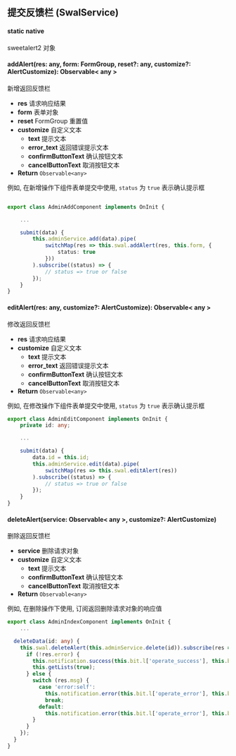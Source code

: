 ## 提交反馈栏 (SwalService)

#### static native

sweetalert2 对象

#### addAlert(res: any, form: FormGroup, reset?: any, customize?: AlertCustomize): Observable< any >

新增返回反馈栏

- **res** 请求响应结果
- **form** 表单对象
- **reset** FormGroup 重置值
- **customize** 自定义文本
    - **text** 提示文本
    - **error_text** 返回错误提示文本
    - **confirmButtonText** 确认按钮文本
    - **cancelButtonText** 取消按钮文本
- **Return** `Observable<any>`

例如, 在新增操作下组件表单提交中使用, `status` 为 `true` 表示确认提示框

```typescript

export class AdminAddComponent implements OnInit {

    ...

    submit(data) {
        this.adminService.add(data).pipe(
            switchMap(res => this.swal.addAlert(res, this.form, {
                status: true
            }))
        ).subscribe((status) => {
            // status => true or false
        });
    }
}
```

#### editAlert(res: any, customize?: AlertCustomize): Observable< any >

修改返回反馈栏

- **res** 请求响应结果
- **customize** 自定义文本
    - **text** 提示文本
    - **error_text** 返回错误提示文本
    - **confirmButtonText** 确认按钮文本
    - **cancelButtonText** 取消按钮文本
- **Return** `Observable<any>`

例如, 在修改操作下组件表单提交中使用, `status` 为 `true` 表示确认提示框

```typescript
export class AdminEditComponent implements OnInit {
    private id: any;

    ...

    submit(data) {
        data.id = this.id;
        this.adminService.edit(data).pipe(
            switchMap(res => this.swal.editAlert(res))
        ).subscribe((status) => {
            // status => true or false
        });
    }
}
```

#### deleteAlert(service: Observable< any >, customize?: AlertCustomize)

删除返回反馈栏

- **service** 删除请求对象
- **customize** 自定义文本
    - **text** 提示文本
    - **confirmButtonText** 确认按钮文本
    - **cancelButtonText** 取消按钮文本
- **Return** `Observable<any>`

例如, 在删除操作下使用, 订阅返回删除请求对象的响应值

```typescript
export class AdminIndexComponent implements OnInit {
    ...

  deleteData(id: any) {
    this.swal.deleteAlert(this.adminService.delete(id)).subscribe(res => {
      if (!res.error) {
        this.notification.success(this.bit.l['operate_success'], this.bit.l['delete_success']);
        this.getLists(true);
      } else {
        switch (res.msg) {
          case 'error:self':
            this.notification.error(this.bit.l['operate_error'], this.bit.l['error_delete_self']);
            break;
          default:
            this.notification.error(this.bit.l['operate_error'], this.bit.l['delete_error']);
        }
      }
    });
  }
}
```
